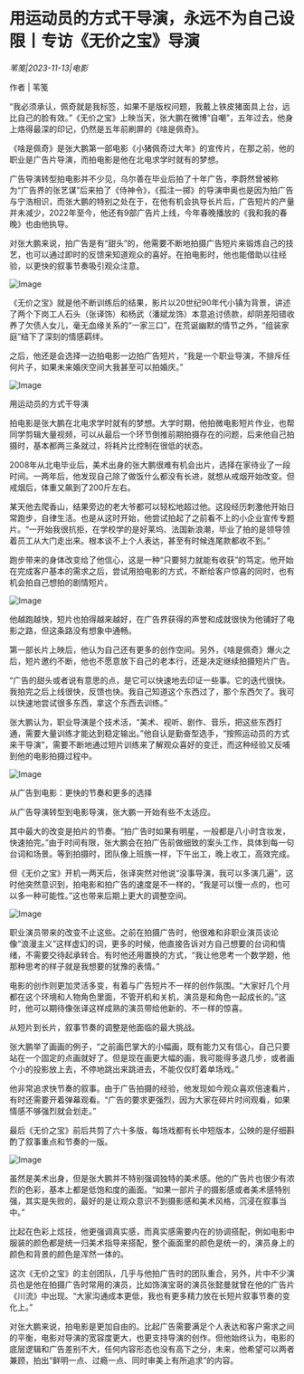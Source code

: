 # 用运动员的方式干导演，永远不为自己设限丨专访《无价之宝》导演

*苇笺|2023-11-13|电影*

作者 | 苇笺

“我必须承认，佩奇就是我标签，如果不是版权问题，我戴上铁皮猪面具上台，远比自己的脸有效。”《无价之宝》上映当天，张大鹏在微博“自嘲”，五年过去，他身上烙得最深的印记，仍然是五年前刷屏的《啥是佩奇》。

《啥是佩奇》是张大鹏第一部电影《小猪佩奇过大年》的宣传片，在那之前，他的职业是广告片导演，而拍电影是他在北电求学时就有的梦想。

广告导演转型拍电影并不少见，乌尔善在毕业后拍了十年广告，李蔚然曾被称为“广告界的张艺谋”后来拍了《侍神令》，《孤注一掷》的导演申奥也是因为拍广告与宁浩相识，而张大鹏的特别之处在于，在他有机会执导长片后，广告短片的产量并未减少，2022年至今，他还有9部广告片上线，今年春晚播放的《我和我的春晚》也由他执导。

对张大鹏来说，拍广告是有“甜头”的，他需要不断地拍摄广告短片来锻炼自己的技艺，也可以通过即时的反馈来知道观众的喜好。在拍电影时，他也能借助以往经验，以更快的叙事节奏吸引观众注意。

![Image](https://p26-sign.toutiaoimg.com/tos-cn-i-axegupay5k/74c7ed1d68fb4ec2a81600a9e7d8f6b4~noop.image?_iz=58558&from=article.pc_detail&lk3s=953192f4&x-expires=1700457826&x-signature=7d4C2FtKWivhUZ8JWSk9kFqBpkM%3D)

《无价之宝》就是他不断训练后的结果，影片以20世纪90年代小镇为背景，讲述了两个下岗工人石头（张译饰）和杨武（潘斌龙饰）本意追讨债款，却阴差阳错收养了欠债人女儿，毫无血缘关系的“一家三口”，在荒诞幽默的情节之外，“组装家庭”结下了深刻的情感羁绊。

之后，他还是会选择一边拍电影一边拍广告短片，“我是一个职业导演，不排斥任何片子，如果未来婚庆空间大我甚至可以拍婚庆。”

![Image](https://p3-sign.toutiaoimg.com/tos-cn-i-6w9my0ksvp/300abfcc58804d5a95edadcbf3bea946~noop.image?_iz=58558&from=article.pc_detail&lk3s=953192f4&x-expires=1700457826&x-signature=ZqGy91Srr0Qc9qpmElbJlxt9KAY%3D)

用运动员的方式干导演

拍电影是张大鹏在北电求学时就有的梦想。大学时期，他拍微电影短片作业，也帮同学剪辑大量视频，可以从最后一个环节倒推前期拍摄存在的问题，后来他自己拍摄时，基本都两三条就过，将耗片比控制在很低的状态。

2008年从北电毕业后，美术出身的张大鹏很难有机会出片，选择在家待业了一段时间。一两年后，他发现自己除了做饭什么都没有长进，就想从戒烟开始改变。但戒烟后，体重又飙到了200斤左右。

某天他去爬香山，结果旁边的老大爷都可以轻松地超过他。这段经历刺激他开始日常跑步，自律生活。也是从这时开始，他尝试拍起了之前看不上的小企业宣传专题片。“一开始我很抗拒，在学校学的是好莱坞、法国新浪潮，毕业了拍的是领导领着员工从大门走出来。根本谈不上个人表达，甚至有时候连尾款都收不到。”

跑步带来的身体改变给了他信心，这是一种“只要努力就能有收获”的笃定。他开始在完成客户基本的需求之后，尝试用拍电影的方式，不断给客户惊喜的同时，也有机会拍自己想拍的剧情短片。

![Image](https://p3-sign.toutiaoimg.com/tos-cn-i-6w9my0ksvp/8635fe9da4ea4e1e8ce86ecdefef4b41~noop.image?_iz=58558&from=article.pc_detail&lk3s=953192f4&x-expires=1700457826&x-signature=sqbsJ45QDslPyTmzFWHW5ZE9tPk%3D)

他越跑越快，短片也拍得越来越好，在广告界获得的声誉和成就很快为他铺好了电影之路，但这条路没有想象中通畅。

第一部长片上映后，他认为自己还有更多的创作空间。另外，《啥是佩奇》爆火之后，短片邀约不断，他也不愿意放下自己的老本行，还是决定继续拍摄短片广告。

“广告的甜头或者说有意思的点，是它可以快速地去印证一些事。它的迭代很快。我拍完之后上线很快，反馈也快。我自己知道这个东西过了，那个东西欠了。我可以快速地尝试很多东西，拿这个东西去训练。”

张大鹏认为，职业导演是个技术活，“美术、视听、剧作、音乐，把这些东西打通，需要大量训练才能达到稳定输出。”他自认是勤奋型选手，“按照运动员的方式来干导演”，需要不断地通过短片训练来了解观众喜好的变迁，而这种经验又反哺到他的电影拍摄过程中。

![Image](https://p3-sign.toutiaoimg.com/tos-cn-i-6w9my0ksvp/a425aa64d01a434fa791227469a4c57f~noop.image?_iz=58558&from=article.pc_detail&lk3s=953192f4&x-expires=1700457826&x-signature=hT8vvyqNlDXQiV0ghpBzGe2Wop4%3D)

从广告到电影：更快的节奏和更多的选择

从广告导演转型到电影导演，张大鹏一开始有些不太适应。

其中最大的改变是拍片的节奏。“拍广告时如果有明星，一般都是八小时含妆发，快速拍完。”由于时间有限，张大鹏会在拍广告前做细致的案头工作，具体到每一句台词和场景。等到拍摄时，团队像上班族一样，下午出工，晚上收工，高效完成。

但《无价之宝》开机一两天后，张译突然对他说“没事导演，我可以多演几遍”，这时他突然意识到，拍电影和拍广告的速度是不一样的，“我是可以慢一点的，也可以多一种可能性。”这也带来后期上更大的调整空间。

![Image](https://p3-sign.toutiaoimg.com/tos-cn-i-6w9my0ksvp/028d3e1a3da94182a884ff15c894df0b~noop.image?_iz=58558&from=article.pc_detail&lk3s=953192f4&x-expires=1700457826&x-signature=HFLRijxQHA%2FcM60KJ4vGIxdHPuk%3D)

职业演员带来的改变不止这些。之前在拍摄广告时，他很难和非职业演员谈论像“浪漫主义”这样虚幻的词，更多的时候，他直接告诉对方自己想要的台词和情绪，不需要交待起承转合。有时他还用置换的方式，“我让他思考一个数学题，他那种思考的样子就是我想要的犹豫的表情。”

电影的创作则更加灵活多变，有着与广告短片不一样的创作氛围。“大家好几个月都在这个环境和人物角色里面，不管开机和关机，演员是和角色一起成长的。”这时，他可以期待像张译这样成熟的演员带给他新的、不一样的惊喜。

从短片到长片，叙事节奏的调整是他面临的最大挑战。

张大鹏举了画画的例子，“之前画巴掌大的小幅画，既有能力又有信心，自己只要站在一个固定的点画就好了。但是现在画更大幅的画，我可能得多退几步，或者画个小的投影放上去，不停地跳出来跳进去，不能仅仅盯着单场戏。”

他非常追求快节奏的叙事。由于广告拍摄的经验，他发现如今观众喜欢倍速看片，有时还需要开着弹幕观看。“广告的要求更强烈，因为大家在碎片时间观看，如果情感不够强烈就会划走。”

最后《无价之宝》前后共剪了六十多版，每场戏都有长中短版本，公映的是仔细斟酌了叙事重点和节奏的一版。

![Image](https://p3-sign.toutiaoimg.com/tos-cn-i-6w9my0ksvp/36df17783200446f9dc22e836a2edd55~noop.image?_iz=58558&from=article.pc_detail&lk3s=953192f4&x-expires=1700457826&x-signature=wLKURtijnUmx58m3XTyJAKpxy1o%3D)

虽然是美术出身，但是张大鹏并不特别强调独特的美术感。他的广告片也很少有浓烈的色彩，基本上都是低饱和度的画面。“如果一部片子的摄影感或者美术感特别强，其实是失败的，最好的是让观众意识不到摄影感和美术风格，沉浸在叙事当中。”

比起在色彩上炫技，他更强调真实感，而真实感需要内在的协调搭配，例如电影中服装的颜色都是统一归美术指导来搭配，整个画面里的颜色是统一的，演员身上的颜色和背景的颜色是浑然一体的。

这次《无价之宝》的主创团队，几乎与他拍广告时的团队重合，另外，片中不少演员也是他在拍摄广告时常用的演员，比如饰演宝哥的演员张懿曼就曾在他的广告片《川流》中出现。“大家沟通成本更低，我也有更多精力放在长短片叙事节奏的变化上。”

对张大鹏来说，拍电影是更加自由的。比起广告需要满足个人表达和客户需求之间的平衡，电影对导演的宽容度更大，也更支持导演的创作。但他始终认为，电影的底层逻辑和广告差别不大，任何内容形态也没有高下之分，未来，他希望可以两者兼顾，拍出“鲜明一点、过瘾一点、同时审美上有所追求”的内容。

